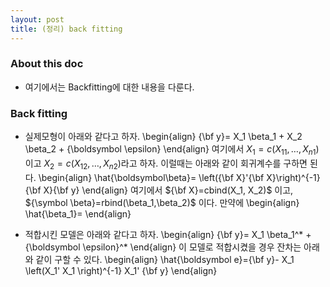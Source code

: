 ```yaml
---
layout: post
title: (정리) back fitting 
---
```


### About this doc 

- 여기에서는 Backfitting에 대한 내용을 다룬다. 

### Back fitting 

- 실제모형이 아래와 같다고 하자. 
\begin{align}
{\bf y}= X_1 \beta_1 + X_2 \beta_2 + {\boldsymbol \epsilon} 
\end{align}
여기에서 $X_1=c(X_{11},\dots,X_{n1})$ 이고 $X_2=c(X_{12},\dots,X_{n2})$라고 하자. 이럴때는 아래와 같이 회귀계수를 구하면 된다. 
\begin{align}
\hat{\boldsymbol\beta}= \left({\bf X}'{\bf X}\right)^{-1}{\bf X}{\bf y}
\end{align}
여기에서 ${\bf X}=cbind(X_1, X_2)$ 이고, ${\symbol \beta}=rbind(\beta_1,\beta_2)$ 이다. 만약에 
\begin{align}
\hat{\beta_1}= 
\end{align}


- 적합시킨 모델은 아래와 같다고 하자. 
\begin{align}
{\bf y}= X_1 \beta_1^* + {\boldsymbol \epsilon}^* 
\end{align}
이 모델로 적합시켰을 경우 잔차는 아래와 같이 구할 수 있다. 
\begin{align}
\hat{\boldsymbol e}={\bf y}- X_1 \left(X_1' X_1 \right)^{-1} X_1' {\bf y}
\end{align}
